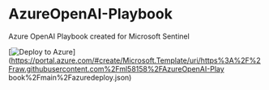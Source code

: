 # AzureOpenAI-Playbook
Azure OpenAI Playbook created for Microsoft Sentinel

[![Deploy to Azure](https://aka.ms/deploytoazurebutton)](https://portal.azure.com/#create/Microsoft.Template/uri/https%3A%2F%2Fraw.githubusercontent.com%2Fml58158%2FAzureOpenAI-Play
book%2Fmain%2Fazuredeploy.json)
